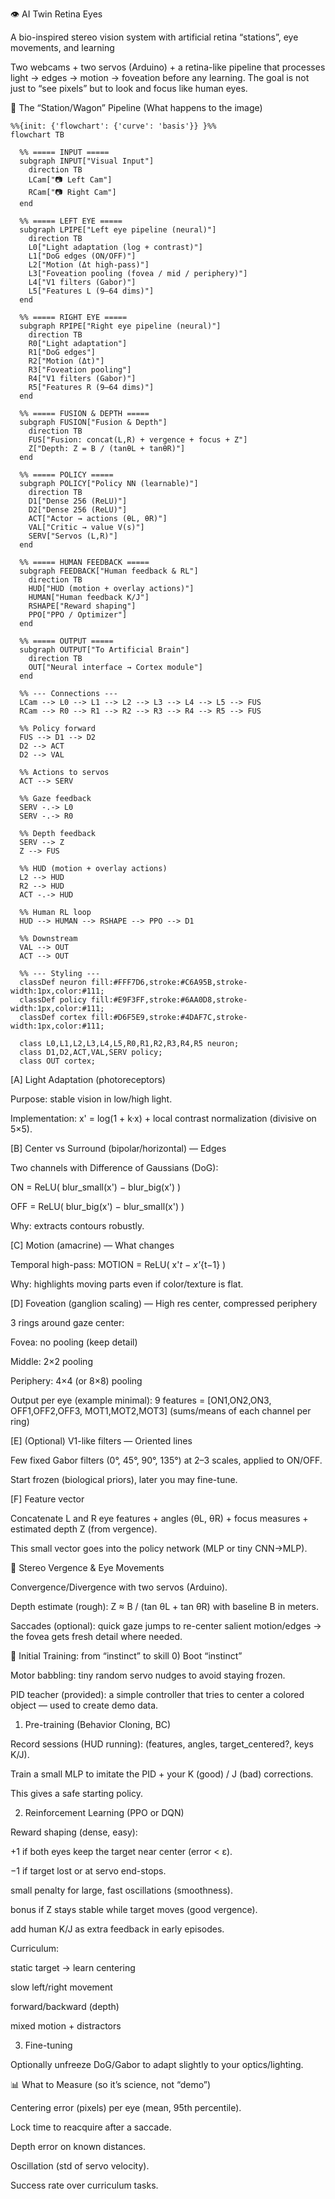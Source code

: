 👁️ AI Twin Retina Eyes

A bio-inspired stereo vision system with artificial retina “stations”, eye movements, and learning

Two webcams + two servos (Arduino) + a retina-like pipeline that processes light → edges → motion → foveation before any learning. The goal is not just to “see pixels” but to look and focus like human eyes.

🚆 The “Station/Wagon” Pipeline (What happens to the image)


```mermaid
%%{init: {'flowchart': {'curve': 'basis'}} }%%
flowchart TB

  %% ===== INPUT =====
  subgraph INPUT["Visual Input"]
    direction TB
    LCam["📷 Left Cam"]
    RCam["📷 Right Cam"]
  end

  %% ===== LEFT EYE =====
  subgraph LPIPE["Left eye pipeline (neural)"]
    direction TB
    L0["Light adaptation (log + contrast)"]
    L1["DoG edges (ON/OFF)"]
    L2["Motion (Δt high-pass)"]
    L3["Foveation pooling (fovea / mid / periphery)"]
    L4["V1 filters (Gabor)"]
    L5["Features L (9–64 dims)"]
  end

  %% ===== RIGHT EYE =====
  subgraph RPIPE["Right eye pipeline (neural)"]
    direction TB
    R0["Light adaptation"]
    R1["DoG edges"]
    R2["Motion (Δt)"]
    R3["Foveation pooling"]
    R4["V1 filters (Gabor)"]
    R5["Features R (9–64 dims)"]
  end

  %% ===== FUSION & DEPTH =====
  subgraph FUSION["Fusion & Depth"]
    direction TB
    FUS["Fusion: concat(L,R) + vergence + focus + Z"]
    Z["Depth: Z = B / (tanθL + tanθR)"]
  end

  %% ===== POLICY =====
  subgraph POLICY["Policy NN (learnable)"]
    direction TB
    D1["Dense 256 (ReLU)"]
    D2["Dense 256 (ReLU)"]
    ACT["Actor → actions (θL, θR)"]
    VAL["Critic → value V(s)"]
    SERV["Servos (L,R)"]
  end

  %% ===== HUMAN FEEDBACK =====
  subgraph FEEDBACK["Human feedback & RL"]
    direction TB
    HUD["HUD (motion + overlay actions)"]
    HUMAN["Human feedback K/J"]
    RSHAPE["Reward shaping"]
    PPO["PPO / Optimizer"]
  end

  %% ===== OUTPUT =====
  subgraph OUTPUT["To Artificial Brain"]
    direction TB
    OUT["Neural interface → Cortex module"]
  end

  %% --- Connections ---
  LCam --> L0 --> L1 --> L2 --> L3 --> L4 --> L5 --> FUS
  RCam --> R0 --> R1 --> R2 --> R3 --> R4 --> R5 --> FUS

  %% Policy forward
  FUS --> D1 --> D2
  D2 --> ACT
  D2 --> VAL

  %% Actions to servos
  ACT --> SERV

  %% Gaze feedback
  SERV -.-> L0
  SERV -.-> R0

  %% Depth feedback
  SERV --> Z
  Z --> FUS

  %% HUD (motion + overlay actions)
  L2 --> HUD
  R2 --> HUD
  ACT -.-> HUD

  %% Human RL loop
  HUD --> HUMAN --> RSHAPE --> PPO --> D1

  %% Downstream
  VAL --> OUT
  ACT --> OUT

  %% --- Styling ---
  classDef neuron fill:#FFF7D6,stroke:#C6A95B,stroke-width:1px,color:#111;
  classDef policy fill:#E9F3FF,stroke:#6AA0D8,stroke-width:1px,color:#111;
  classDef cortex fill:#D6F5E9,stroke:#4DAF7C,stroke-width:1px,color:#111;

  class L0,L1,L2,L3,L4,L5,R0,R1,R2,R3,R4,R5 neuron;
  class D1,D2,ACT,VAL,SERV policy;
  class OUT cortex;

```






[A] Light Adaptation (photoreceptors)

Purpose: stable vision in low/high light.

Implementation: x' = log(1 + k·x) + local contrast normalization (divisive on 5×5).


[B] Center vs Surround (bipolar/horizontal) — Edges

Two channels with Difference of Gaussians (DoG):

ON = ReLU( blur_small(x') − blur_big(x') )

OFF = ReLU( blur_big(x') − blur_small(x') )

Why: extracts contours robustly.


[C] Motion (amacrine) — What changes

Temporal high-pass: MOTION = ReLU( x'_t − x'_{t−1} )

Why: highlights moving parts even if color/texture is flat.


[D] Foveation (ganglion scaling) — High res center, compressed periphery

3 rings around gaze center:

Fovea: no pooling (keep detail)

Middle: 2×2 pooling

Periphery: 4×4 (or 8×8) pooling

Output per eye (example minimal):
9 features = [ON1,ON2,ON3, OFF1,OFF2,OFF3, MOT1,MOT2,MOT3]
(sums/means of each channel per ring)


[E] (Optional) V1-like filters — Oriented lines

Few fixed Gabor filters (0°, 45°, 90°, 135°) at 2–3 scales, applied to ON/OFF.

Start frozen (biological priors), later you may fine-tune.


[F] Feature vector

Concatenate L and R eye features + angles (θL, θR) + focus measures + estimated depth Z (from vergence).

This small vector goes into the policy network (MLP or tiny CNN→MLP).


🔧 Stereo Vergence & Eye Movements

Convergence/Divergence with two servos (Arduino).

Depth estimate (rough): Z ≈ B / (tan θL + tan θR) with baseline B in meters.

Saccades (optional): quick gaze jumps to re-center salient motion/edges → the fovea gets fresh detail where needed.


🧪 Initial Training: from “instinct” to skill
0) Boot “instinct”

Motor babbling: tiny random servo nudges to avoid staying frozen.

PID teacher (provided): a simple controller that tries to center a colored object — used to create demo data.


1) Pre-training (Behavior Cloning, BC)

Record sessions (HUD running): (features, angles, target_centered?, keys K/J).

Train a small MLP to imitate the PID + your K (good) / J (bad) corrections.

This gives a safe starting policy.


2) Reinforcement Learning (PPO or DQN)

Reward shaping (dense, easy):

+1 if both eyes keep the target near center (error < ε).

−1 if target lost or at servo end-stops.

small penalty for large, fast oscillations (smoothness).

bonus if Z stays stable while target moves (good vergence).

add human K/J as extra feedback in early episodes.

Curriculum:

static target → learn centering

slow left/right movement

forward/backward (depth)

mixed motion + distractors


3) Fine-tuning

Optionally unfreeze DoG/Gabor to adapt slightly to your optics/lighting.

📊 What to Measure (so it’s science, not “demo”)

Centering error (pixels) per eye (mean, 95th percentile).

Lock time to reacquire after a saccade.

Depth error on known distances.

Oscillation (std of servo velocity).

Success rate over curriculum tasks.
